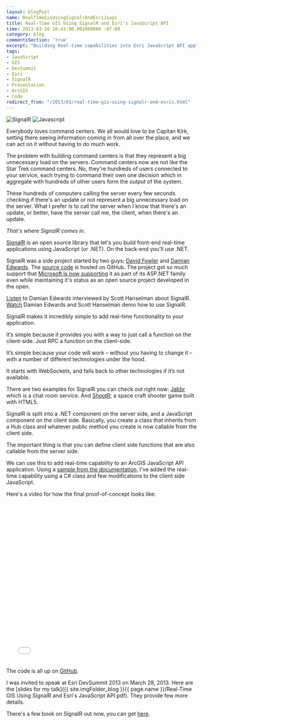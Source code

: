 ```yaml
---
layout: blogPost
name: RealTimeGisUsingSignalrAndEsriJsapi
title: Real-Time GIS Using SignalR and Esri's JavaScript API
time: 2013-03-28 10:43:00.001000000 -07:00
category: blog
commentsSection: 'true'
excerpt: "Building Real-time capabilities into Esri JavaScript API applications"
tags:
- JavaScript
- GIS
- DevSummit
- Esri
- SignalR
- Presentation
- ArcGIS
- Code
redirect_from: "/2013/03/real-time-gis-using-signalr-and-esris.html"
---
```

<img class="imageOnRight" title="SignalR" src="{{ site.imgFolder_blog }}{{ page.name }}/SignalR.jpg">
<img class="imageOnRight" title="Javascript" src="{{ site.imgFolder_blog }}{{ page.name }}/JavascriptLogo.png">

Everybody loves command centers. We all would love to be Capitan Kirk, setting there seeing information coming in from all over the place, and we can act on it without having to do much work.

The problem with building command centers is that they represent a big unnecessary load on the servers. Command centers now are not like the Star Trek command centers. No, they're hundreds of users connected to your service, each trying to command their own one decision which in aggregate with hundreds of other users form the output of the system.

These hundreds of computers calling the server every few seconds checking if there's an update or not represent a big unnecessary load on the server. What I prefer is to call the server when I know that there's an update, or better, have the server call me, the client, when there's an update.

*That's where SignalR comes in.*

[SignalR](http://signalr.net/) is an open source library that let's you build front-end real-time applications using JavaScript (or .NET). On the back-end you'll use .NET.

SignalR was a side project started by two guys; [David Fowler](https://twitter.com/davidfowl) and [Damian Edwards](https://twitter.com/DamianEdwards). The [source code](https://github.com/SignalR/SignalR) is hosted on GitHub. The project got so much support that [Microsoft is now supporting](http://www.asp.net/signalr/open-source) it as part of its ASP.NET family even while maintaining it's status as an open source project developed in the open.

[Listen](http://www.hanselminutes.com/352/making-open-source-work-at-microsoft-with-signalr-and-damian-edwards) to Damian Edwards interviewed by Scott Hanselman about SignalR.  
[Watch](http://channel9.msdn.com/Series/Building-Web-Apps-with-ASP-NET-Jump-Start/Building-Web-Apps-with-ASPNET-Jump-Start-08-Real-time-Communication-with-SignalR) Damian Edwards and Scott Hanselman demo how to use SignalR.

SignalR makes it incredibly simple to add real-time functionality to your application.

It’s simple because it provides you with a way to just call a function on the client-side. Just RPC a function on the client-side.

It’s simple because your code will work – without you having to change it – with a number of different technologies under the hood.

It starts with WebSockets, and falls back to other technologies if it’s not available.

There are two examples for SignalR you can check out right now: [Jabbr](http://jabbr.net/) which is a chat room service. And [ShootR](http://shootr.signalr.net/); a space craft shooter game built with HTML5.

SignalR is split into a .NET component on the server side, and a JavaScript component on the client side. Basically, you create a class that inherits from a Hub class and whatever public method you create is now callable from the client side.

The important thing is that you can define client side functions that are also callable from the server side.

We can use this to add real-time capability to an ArcGIS JavaScript API application. Using a [sample from the documentation](http://help.arcgis.com/en/webapi/javascript/arcgis/jssamples/graphics_add.html), I've added the real-time capability using a C# class and few modifications to the client side JavaScript.

Here's a video for how the final proof-of-concept looks like:

<iframe width="750" height="422" src="//www.youtube.com/embed/kY3AQL6n2-8" frameborder="0" allowfullscreen></iframe>

The code is all up on [GitHub](https://github.com/AmrEldib/RealTimeGisWithSignalR).

I was invited to speak at Esri DevSummit 2013 on March 28, 2013. Here are the [slides for my talk]({{ site.imgFolder_blog }}{{ page.name }}/Real-Time GIS Using SignalR and Esri's JavaScript API.pdf). They provide few more details. 

There's a few book on SignalR out now, you can get [here](http://www.campusmvp.net/signalr-ebook/). 